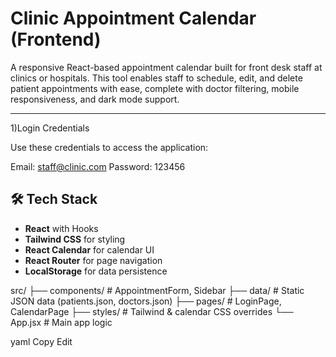 #  Clinic Appointment Calendar (Frontend)

A responsive React-based appointment calendar built for front desk staff at clinics or hospitals. This tool enables staff to schedule, edit, and delete patient appointments with ease, complete with doctor filtering, mobile responsiveness, and dark mode support.

---

1)Login Credentials

Use these credentials to access the application:

Email: staff@clinic.com
Password: 123456

## 🛠 Tech Stack

- **React** with Hooks
- **Tailwind CSS** for styling
- **React Calendar** for calendar UI
- **React Router** for page navigation
- **LocalStorage** for data persistence


src/
├── components/ # AppointmentForm, Sidebar
├── data/ # Static JSON data (patients.json, doctors.json)
├── pages/ # LoginPage, CalendarPage
├── styles/ # Tailwind & calendar CSS overrides
└── App.jsx # Main app logic

yaml
Copy
Edit

